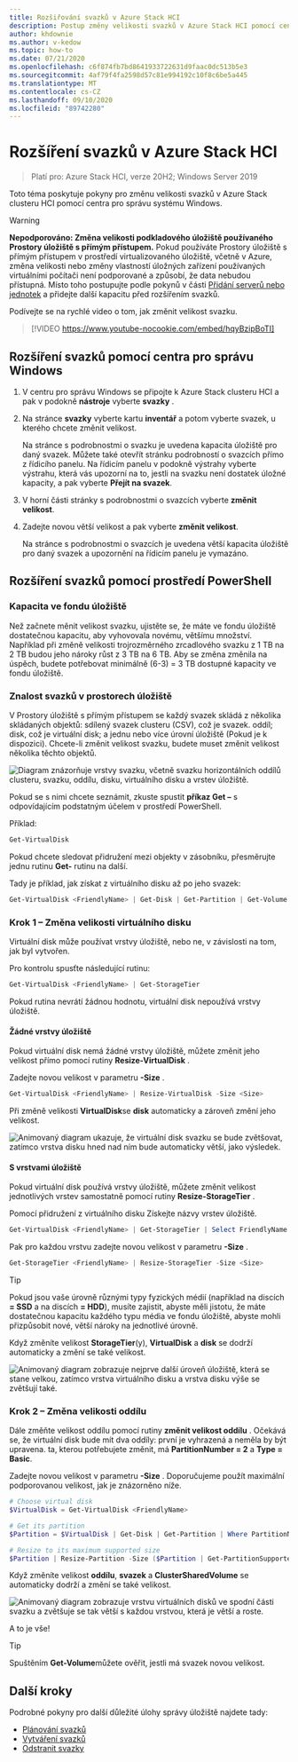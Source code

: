 ```yaml
---
title: Rozšiřování svazků v Azure Stack HCI
description: Postup změny velikosti svazků v Azure Stack HCI pomocí centra pro správu Windows a PowerShellu
author: khdownie
ms.author: v-kedow
ms.topic: how-to
ms.date: 07/21/2020
ms.openlocfilehash: c6f874fb7bd8641933722631d9faac0dc513b5e3
ms.sourcegitcommit: 4af79f4fa2598d57c81e994192c10f8c6be5a445
ms.translationtype: MT
ms.contentlocale: cs-CZ
ms.lasthandoff: 09/10/2020
ms.locfileid: "89742280"
---
```

# <a name="extending-volumes-in-azure-stack-hci"></a>Rozšíření svazků v Azure Stack HCI

> Platí pro: Azure Stack HCI, verze 20H2; Windows Server 2019

Toto téma poskytuje pokyny pro změnu velikosti svazků v Azure Stack clusteru HCI pomocí centra pro správu systému Windows.

> [!WARNING]
> **Nepodporováno: Změna velikosti podkladového úložiště používaného Prostory úložiště s přímým přístupem.** Pokud používáte Prostory úložiště s přímým přístupem v prostředí virtualizovaného úložiště, včetně v Azure, změna velikosti nebo změny vlastností úložných zařízení používaných virtuálními počítači není podporované a způsobí, že data nebudou přístupná. Místo toho postupujte podle pokynů v části [Přidání serverů nebo jednotek](/windows-server/storage/storage-spaces/add-nodes) a přidejte další kapacitu před rozšířením svazků.

Podívejte se na rychlé video o tom, jak změnit velikost svazku.

> [!VIDEO https://www.youtube-nocookie.com/embed/hqyBzipBoTI]

## <a name="extending-volumes-using-windows-admin-center"></a>Rozšíření svazků pomocí centra pro správu Windows

1. V centru pro správu Windows se připojte k Azure Stack clusteru HCI a pak v podokně **nástroje** vyberte **svazky** .
2. Na stránce **svazky** vyberte kartu **inventář** a potom vyberte svazek, u kterého chcete změnit velikost.

    Na stránce s podrobnostmi o svazku je uvedena kapacita úložiště pro daný svazek. Můžete také otevřít stránku podrobností o svazcích přímo z řídicího panelu. Na řídicím panelu v podokně výstrahy vyberte výstrahu, která vás upozorní na to, jestli na svazku není dostatek úložné kapacity, a pak vyberte **Přejít na svazek**.

4. V horní části stránky s podrobnostmi o svazcích vyberte **změnit velikost**.
5. Zadejte novou větší velikost a pak vyberte **změnit velikost**.

    Na stránce s podrobnostmi o svazcích je uvedena větší kapacita úložiště pro daný svazek a upozornění na řídicím panelu je vymazáno.

## <a name="extending-volumes-using-powershell"></a>Rozšíření svazků pomocí prostředí PowerShell

### <a name="capacity-in-the-storage-pool"></a>Kapacita ve fondu úložiště

Než začnete měnit velikost svazku, ujistěte se, že máte ve fondu úložiště dostatečnou kapacitu, aby vyhovovala novému, většímu množství. Například při změně velikosti trojrozměrného zrcadlového svazku z 1 TB na 2 TB budou jeho nároky růst z 3 TB na 6 TB. Aby se změna změnila na úspěch, budete potřebovat minimálně (6-3) = 3 TB dostupné kapacity ve fondu úložiště.

### <a name="familiarity-with-volumes-in-storage-spaces"></a>Znalost svazků v prostorech úložiště

V Prostory úložiště s přímým přístupem se každý svazek skládá z několika skládaných objektů: sdílený svazek clusteru (CSV), což je svazek. oddíl; disk, což je virtuální disk; a jednu nebo více úrovní úložiště (Pokud je k dispozici). Chcete-li změnit velikost svazku, budete muset změnit velikost několika těchto objektů.

![Diagram znázorňuje vrstvy svazku, včetně svazku horizontálních oddílů clusteru, svazku, oddílu, disku, virtuálního disku a vrstev úložiště.](media/extend-volumes/volumes-in-smapi.png)

Pokud se s nimi chcete seznámit, zkuste spustit **příkaz Get –** s odpovídajícím podstatným účelem v prostředí PowerShell.

Příklad:

```PowerShell
Get-VirtualDisk
```

Pokud chcete sledovat přidružení mezi objekty v zásobníku, přesměrujte jednu rutinu **Get-** rutinu na další.

Tady je příklad, jak získat z virtuálního disku až po jeho svazek:

```PowerShell
Get-VirtualDisk <FriendlyName> | Get-Disk | Get-Partition | Get-Volume
```

### <a name="step-1--resize-the-virtual-disk"></a>Krok 1 – Změna velikosti virtuálního disku

Virtuální disk může používat vrstvy úložiště, nebo ne, v závislosti na tom, jak byl vytvořen.

Pro kontrolu spusťte následující rutinu:

```PowerShell
Get-VirtualDisk <FriendlyName> | Get-StorageTier
```

Pokud rutina nevrátí žádnou hodnotu, virtuální disk nepoužívá vrstvy úložiště.

#### <a name="no-storage-tiers"></a>Žádné vrstvy úložiště

Pokud virtuální disk nemá žádné vrstvy úložiště, můžete změnit jeho velikost přímo pomocí rutiny **Resize-VirtualDisk** .

Zadejte novou velikost v parametru **-Size** .

```PowerShell
Get-VirtualDisk <FriendlyName> | Resize-VirtualDisk -Size <Size>
```

Při změně velikosti **VirtualDisk**se **disk** automaticky a zároveň změní jeho velikost.

![Animovaný diagram ukazuje, že virtuální disk svazku se bude zvětšovat, zatímco vrstva disku hned nad ním bude automaticky větší, jako výsledek.](media/extend-volumes/Resize-VirtualDisk.gif)

#### <a name="with-storage-tiers"></a>S vrstvami úložiště

Pokud virtuální disk používá vrstvy úložiště, můžete změnit velikost jednotlivých vrstev samostatně pomocí rutiny **Resize-StorageTier** .

Pomocí přidružení z virtuálního disku Získejte názvy vrstev úložiště.

```PowerShell
Get-VirtualDisk <FriendlyName> | Get-StorageTier | Select FriendlyName
```

Pak pro každou vrstvu zadejte novou velikost v parametru **-Size** .

```PowerShell
Get-StorageTier <FriendlyName> | Resize-StorageTier -Size <Size>
```

> [!TIP]
> Pokud jsou vaše úrovně různými typy fyzických médií (například na discích **= SSD** a na discích **= HDD**), musíte zajistit, abyste měli jistotu, že máte dostatečnou kapacitu každého typu média ve fondu úložiště, abyste mohli přizpůsobit nové, větší nároky na jednotlivé úrovně.

Když změníte velikost **StorageTier**(y), **VirtualDisk** a **disk** se dodrží automaticky a změní se také velikost.

![Animovaný diagram zobrazuje nejprve další úroveň úložiště, která se stane velkou, zatímco vrstva virtuálního disku a vrstva disku výše se zvětšují také.](media/extend-volumes/Resize-StorageTier.gif)

### <a name="step-2--resize-the-partition"></a>Krok 2 – Změna velikosti oddílu

Dále změňte velikost oddílu pomocí rutiny **změnit velikost oddílu** . Očekává se, že virtuální disk bude mít dva oddíly: první je vyhrazená a neměla by být upravena. ta, kterou potřebujete změnit, má **PartitionNumber = 2** a **Type = Basic**.

Zadejte novou velikost v parametru **-Size** . Doporučujeme použít maximální podporovanou velikost, jak je znázorněno níže.

```PowerShell
# Choose virtual disk
$VirtualDisk = Get-VirtualDisk <FriendlyName>

# Get its partition
$Partition = $VirtualDisk | Get-Disk | Get-Partition | Where PartitionNumber -Eq 2

# Resize to its maximum supported size
$Partition | Resize-Partition -Size ($Partition | Get-PartitionSupportedSize).SizeMax
```

Když změníte velikost **oddílu**, **svazek** a **ClusterSharedVolume** se automaticky dodrží a změní se také velikost.

![Animovaný diagram zobrazuje vrstvu virtuálních disků ve spodní části svazku a zvětšuje se tak větší s každou vrstvou, která je větší a roste.](media/extend-volumes/Resize-Partition.gif)

A to je vše!

> [!TIP]
> Spuštěním **Get-Volume**můžete ověřit, jestli má svazek novou velikost.

## <a name="next-steps"></a>Další kroky

Podrobné pokyny pro další důležité úlohy správy úložiště najdete tady:

- [Plánování svazků](../concepts/plan-volumes.md)
- [Vytváření svazků](create-volumes.md)
- [Odstranit svazky](delete-volumes.md)